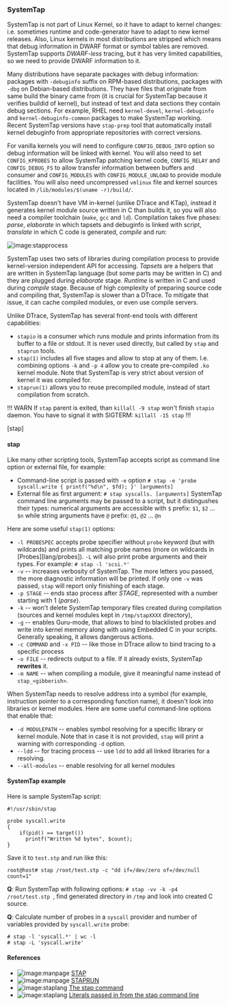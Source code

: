 ### SystemTap

SystemTap is not part of Linux Kernel, so it have to adapt to kernel changes: i.e. sometimes runtime and code-generator have to adapt to new kernel releases. Also, Linux kernels in most distributions are stripped which means that debug information in DWARF format or symbol tables are removed. SystemTap supports _DWARF-less_ tracing, but it has very limited capabilities, so we need to provide DWARF information to it.

Many distributions have separate packages with debug information: packages with `-debuginfo` suffix on RPM-based distributions, packages with `-dbg` on Debian-based distributions. They have files that originate from same build the binary came from (it is crucial for SystemTap because it verifies buildid of kernel), but instead of text and data sections they contain debug sections. For example, RHEL need `kernel-devel`, `kernel-debuginfo` and `kernel-debuginfo-common` packages to make SystemTap working. Recent SystemTap versions have `stap-prep` tool that automatically install kernel debuginfo from appropriate repositories with correct versions.

For vanilla kernels you will need to configure `CONFIG_DEBUG_INFO` option so debug information will be linked with kernel. You will also need to set `CONFIG_KPROBES` to allow SystemTap patching kernel code, `CONFIG_RELAY` and `CONFIG_DEBUG_FS` to allow transfer information between buffers and consumer and `CONFIG_MODULES` with `CONFIG_MODULE_UNLOAD` to provide module facilities. You will also need uncompressed `vmlinux` file and kernel sources located in `/lib/modules/$(uname -r)/build/`.

SystemTap doesn't have VM in-kernel (unlike DTrace and KTap), instead it generates kernel module source written in C than builds it, so you will also need a compiler toolchain (`make`, `gcc` and `ld`). Compilation takes five phases: _parse_, _elaborate_ in which tapsets and debuginfo is linked with script, _translate_ in which C code is generated, _compile_ and _run_:

![image:stapprocess](stapprocess.png)

SystemTap uses two sets of libraries during compilation process to provide kernel-version independent API for accessing. _Tapsets_ are a helpers that are written in SystemTap language (but some parts may be written in C) and they are plugged during _elaborate_ stage. _Runtime_ is written in C and used during _compile_ stage. Because of high complexity of preparing source code and compiling that, SystemTap is slower than a DTrace. To mitigate that issue, it can cache compiled modules, or even use compile servers. 

Unlike DTrace, SystemTap has several front-end tools with different capabilities:
 * `stapio` is a consumer which runs module and prints information from its buffer to a file or stdout. It is never used directly, but called by `stap` and `staprun` tools.
 * `stap(1)` includes all five stages and allow to stop at any of them. I.e. combining options `-k` and `-p 4` allow you to create pre-compiled `.ko` kernel module. Note that SystemTap is very strict about version of kernel it was compiled for.
 * `staprun(1)` allows you to reuse precompiled module, instead of start compilation from scratch.
 
!!! WARN
If `stap` parent is exited, than `killall -9 stap` won't finish `stapio` daemon. You have to signal it with SIGTERM: `killall -15 stap`
!!!

[stap]

#### stap 

Like many other scripting tools, SystemTap accepts script as command line option or external file, for example:
 * Command-line script is passed with `-e` option
   `# stap -e 'probe syscall.write { printf("%d\n", $fd); }' [arguments]`
 * External file as first argument:
   `# stap syscalls. [arguments]`
SystemTap command line arguments may be passed to a script, but it distingushes their types: numerical arguments are accessible with `$` prefix: `$1`, `$2` ... `$n` while string arguments have `@` prefix: `@1`, `@2` ... `@n`

Here are some useful `stap(1)` options:
 * `-l PROBESPEC` accepts probe specifier without `probe` keyword (but with wildcards) and prints all matching probe names (more on wildcards in [Probes][lang/probes]). `-L` will also print probe arguments and their types. For example:
   `# stap -l 'scsi.*'`
 * `-v` -- increases verbosity of SystemTap. The more letters you passed, the more diagnostic information will be printed. If only one `-v` was passed, `stap` will report only finishing of each stage.
 * `-p STAGE` -- ends stao process after _STAGE_, represented with a number starting with 1 (_parse_). 
 * `-k` -- won't delete SystemTap temporary files created during compilation (sources and kernel modules kept in `/tmp/stapXXXX` directory),
 * `-g` -- enables Guru-mode, that allows to bind to blacklisted probes and write into kernel memory along with using Embedded C in your scripts. Generally speaking, it allows dangerous actions.
 * `-c COMMAND` and `-x PID` -- like those in DTrace allow to bind tracing to a specific process
 * `-o FILE` -- redirects output to a file. If it already exists, SystemTap __rewrites__ it.
 * `-m NAME` -- when compiling a module, give it meaningful name instead of `stap_<gibberish>`.
 
When SystemTap needs to resolve address into a symbol (for example, instruction pointer to a corresponding function name), it doesn't look into libraries or kernel modules. Here are some useful command-line options that enable that:
 * `-d MODULEPATH` -- enables symbol resolving for a specific library or kernel module. Note that in case it is not provided, `stap` will print a warning with corresponding `-d` option. 
 * `--ldd` -- for tracing process -- use `ldd` to add all linked libraries for a resolving.
 * `--all-modules` -- enable resolving for all kernel modules
 
#### SystemTap example

Here is sample SystemTap script:

```
#!/usr/sbin/stap 

probe syscall.write
{
    if(pid() == target())
      printf("Written %d bytes", $count);
}
```

Save it to `test.stp` and run like this:

```
root@host# stap /root/test.stp -c "dd if=/dev/zero of=/dev/null count=1"
```

__Q__: Run SystemTap with following options: `# stap -vv -k -p4 /root/test.stp `, find generated directory in `/tmp` and look into created C source.

__Q__: Calculate number of probes in a `syscall` provider and number of variables provided by `syscall.write` probe:

```
# stap -l 'syscall.*' | wc -l
# stap -L 'syscall.write'
```

#### References

 * ![image:manpage](icons/manpage.png) [STAP](https://sourceware.org/systemtap/man/stap.1.html)
 * ![image:manpage](icons/manpage.png) [STAPRUN](https://sourceware.org/systemtap/man/staprun.8.html)
 * ![image:staplang](icons/staplang.png) [The stap command](https://sourceware.org/systemtap/langref/SystemTap_overview.html#SECTION00025000000000000000)
 * ![image:staplang](icons/staplang.png) [Literals passed in from the stap command line](https://sourceware.org/systemtap/langref/Language_elements.html#SECTION00067000000000000000)